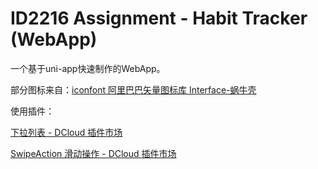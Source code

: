 # ID2216 Assignment - Habit Tracker (WebApp)

一个基于uni-app快速制作的WebApp。

部分图标来自：[iconfont 阿里巴巴矢量图标库 Interface-蜗牛壳](https://www.iconfont.cn/collections/detail?spm=a313x.7781069.0.da5a778a4&cid=19742)

使用插件：

[下拉列表 - DCloud 插件市场](https://ext.dcloud.net.cn/plugin?id=518)

[SwipeAction 滑动操作 - DCloud 插件市场](https://ext.dcloud.net.cn/plugin?id=181)